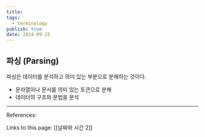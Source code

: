 ```yaml
---
title: 
tags:
  - terminology
publish: true
date: 2024-09-25
---
```


## 파싱 (Parsing)
파싱은 데이터를 분석하고 의미 있는 부분으로 분해하는 것이다.

- 문자열이나 문서를 의미 있는 토큰으로 분해
- 데이터의 구조와 문법을 분석

---
References: 

Links to this page: [[날짜와 시간 2]]